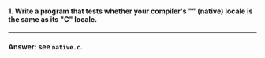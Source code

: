 #### 1. Write a program that tests whether your compiler's "" (native) locale is the same as its "C" locale.

---

#### Answer: see `native.c`.
